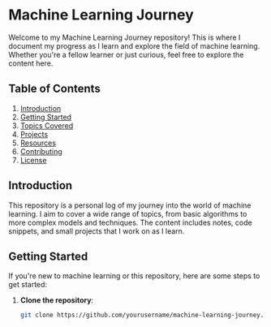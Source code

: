 # Machine Learning Journey

Welcome to my Machine Learning Journey repository! This is where I document my progress as I learn and explore the field of machine learning. Whether you're a fellow learner or just curious, feel free to explore the content here.

## Table of Contents
1. [Introduction](#introduction)
2. [Getting Started](#getting-started)
3. [Topics Covered](#topics-covered)
4. [Projects](#projects)
5. [Resources](#resources)
6. [Contributing](#contributing)
7. [License](#license)

## Introduction

This repository is a personal log of my journey into the world of machine learning. I aim to cover a wide range of topics, from basic algorithms to more complex models and techniques. The content includes notes, code snippets, and small projects that I work on as I learn.

## Getting Started

If you're new to machine learning or this repository, here are some steps to get started:

1. **Clone the repository**: 
   ```bash
   git clone https://github.com/yourusername/machine-learning-journey.git
